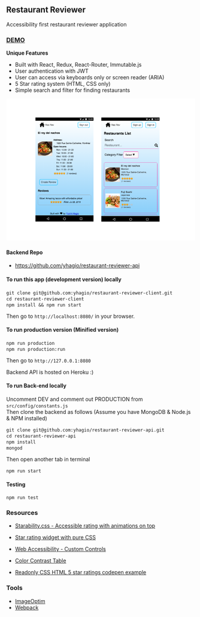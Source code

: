 ## Restaurant Reviewer
Accessibility first restaurant reviewer application

### [DEMO](https://res-rev.firebaseapp.com)

**Unique Features**
- Built with React, Redux, React-Router, Immutable.js
- User authentication with JWT
- User can access via keyboards only or screen reader (ARIA)
- 5 Star rating system (HTML, CSS only)
- Simple search and filter for finding restaurants

![Screenshot](/scr.png)

#### Backend Repo
- https://github.com/yhagio/restaurant-reviewer-api


#### To run this app (development version) locally
```
git clone git@github.com:yhagio/restaurant-reviewer-client.git
cd restaurant-reviewer-client
npm install && npm run start
```
Then go to `http://localhost:8080/` in your browser.

#### To run production version (Minified version)
```
npm run production
npm run production:run
```
Then go to `http://127.0.0.1:8080`

Backend API is hosted on Heroku :)

#### To run Back-end locally
Uncomment DEV and comment out PRODUCTION from `src/config/constants.js` <br />
Then clone the backend as follows (Assume you have MongoDB & Node.js & NPM installed)
```
git clone git@github.com:yhagio/restaurant-reviewer-api.git
cd restaurant-reviewer-api
npm install
mongod
```
Then open another tab in terminal
```
npm run start
```

#### Testing
```
npm run test
```

### Resources
- [Starability.css - Accessible rating with animations on top](https://github.com/LunarLogic/starability)
- [Star rating widget with pure CSS](http://lea.verou.me/2011/08/accessible-star-rating-widget-with-pure-css/)
- [Web Accessibility - Custom Controls](https://www.w3.org/WAI/tutorials/forms/custom-controls/)

- [Color Contrast Table](http://www.utdallas.edu/~melacy/pages/2D_Design/Itten_ColorContrasts/IttenColorContrasts.html)
- [Readonly CSS HTML 5 star ratings codepen example](https://codepen.io/yhagio/pen/VjxrJY?editors=1100#0)
### Tools
- [ImageOptim](https://imageoptim.com/mac)
- [Webpack](http://webpack.github.io/docs/)
